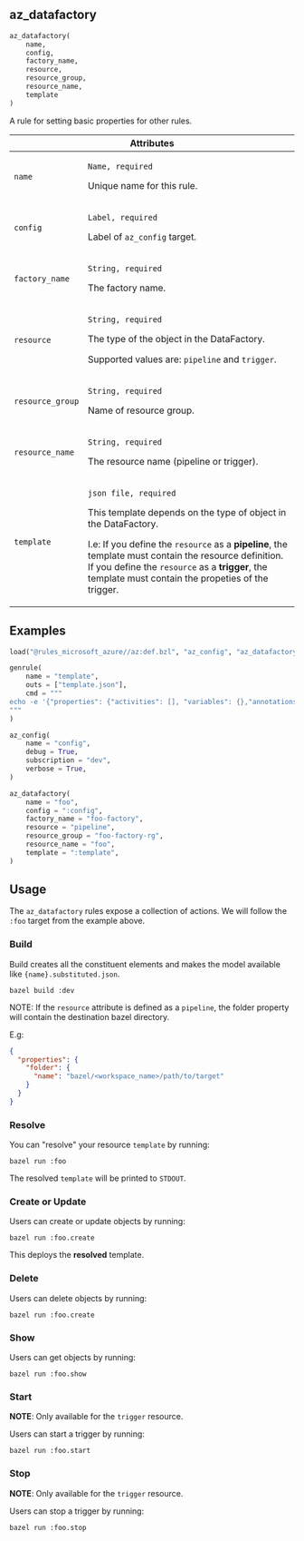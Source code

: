 <a name="az_datafactory"></a>
## az_datafactory

```python
az_datafactory(
    name,
    config,
    factory_name,
    resource,
    resource_group,
    resource_name,
    template
)
```

A rule for setting basic properties for other rules.

<table class="table table-condensed table-bordered table-params">
  <colgroup>
    <col class="col-param" />
    <col class="param-description" />
  </colgroup>
  <thead>
    <tr>
      <th colspan="2">Attributes</th>
    </tr>
  </thead>
  <tbody>
    <tr>
      <td><code>name</code></td>
      <td>
        <p><code>Name, required</code></p>
        <p>Unique name for this rule.</p>
      </td>
    </tr>
    <tr>
      <td><code>config</code></td>
      <td>
        <p><code>Label, required</code></p>
        <p>Label of <code>az_config</code> target.</p>
      </td>
    </tr>
    <tr>
      <td><code>factory_name</code></td>
      <td>
        <p><code>String, required</code></p>
        <p>The factory name.</p>
      </td>
    </tr>
    <tr>
      <td><code>resource</code></td>
      <td>
        <p><code>String, required</code></p>
        <p>The type of the object in the DataFactory.</p>
        <p>Supported values ​​are: <code>pipeline</code> and <code>trigger</code>.<p>
      </td>
    </tr>
    <tr>
      <td><code>resource_group</code></td>
      <td>
        <p><code>String, required</code></p>
        <p>Name of resource group.</p>
      </td>
    </tr>
    <tr>
      <td><code>resource_name</code></td>
      <td>
        <p><code>String, required</code></p>
        <p>The resource name (pipeline or trigger).</p>
      </td>
    </tr>
    <tr>
      <td><code>template</code></td>
      <td>
        <p><code>json file, required</code></p>
        <p>This template depends on the type of object in the DataFactory.</p>
        <p>
        I.e: If you define the <code>resource</code> as a <b>pipeline</b>, the template must contain the resource definition.
        If you define the <code>resource</code> as a <b>trigger</b>, the template must contain the propeties of the trigger.
        </p>
      </td>
    </tr>
  </tbody>
</table>

## Examples

```python
load("@rules_microsoft_azure//az:def.bzl", "az_config", "az_datafactory")

genrule(
    name = "template",
    outs = ["template.json"],
    cmd = """
echo -e '{"properties": {"activities": [], "variables": {},"annotations": []}}' > \"$@\"
"""
)

az_config(
    name = "config",
    debug = True,
    subscription = "dev",
    verbose = True,
)

az_datafactory(
    name = "foo",
    config = ":config",
    factory_name = "foo-factory",
    resource = "pipeline",
    resource_group = "foo-factory-rg",
    resource_name = "foo",
    template = ":template",
)
```

## Usage

The `az_datafactory` rules expose a collection of actions. We will follow the `:foo`
target from the example above.

### Build
Build creates all the constituent elements and makes the model available like `{name}.substituted.json`.

```shell
bazel build :dev
```

NOTE: If the `resource` attribute is defined as a `pipeline`, the folder property will contain the destination bazel directory.

E.g:
```json
{
  "properties": {
    "folder": {
      "name": "bazel/<workspace_name>/path/to/target"
    }
  }
}
```

### Resolve

You can "resolve" your resource `template` by running:

```shell
bazel run :foo
```

The resolved `template` will be printed to `STDOUT`.

### Create or Update

Users can create or update objects by running:

```shell
bazel run :foo.create
```

This deploys the **resolved** template.

### Delete

Users can delete objects by running:

```shell
bazel run :foo.create
```

### Show

Users can get objects by running:

```shell
bazel run :foo.show
```

### Start

**NOTE**: Only available for the `trigger` resource.

Users can start a trigger by running:

```shell
bazel run :foo.start
```

### Stop

**NOTE**: Only available for the `trigger` resource.

Users can stop a trigger by running:

```shell
bazel run :foo.stop
```
